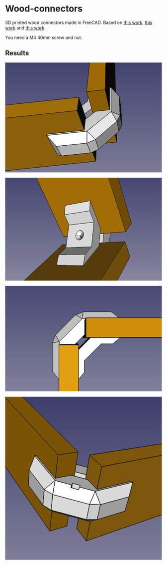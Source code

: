 # Wood-connectors

3D printed wood connectors made in FreeCAD. Based on [this work](https://www.thingiverse.com/thing:3336116), [this work](https://cults3d.com/en/3d-model/home/90-degree-corner-joint-for-furniture) and [this work](https://www.playwood.it/en/ply-brackets/8-cross-connectors/#Technical-Information).

You need a M4 40mm screw and nut.

## Results

![](./pics/1.png)

![](./pics/2.png)

![](./pics/3.png)

![](./pics/4.png)
